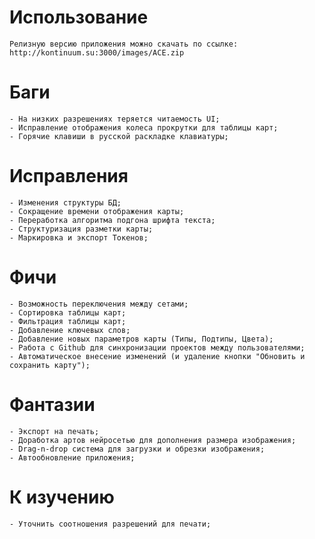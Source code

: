 # Использование
	Релизную версию приложения можно скачать по ссылке: http://kontinuum.su:3000/images/ACE.zip

# Баги
	- На низких разрешениях теряется читаемость UI;
	- Исправление отображения колеса прокрутки для таблицы карт;
	- Горячие клавиши в русской раскладке клавиатуры;

# Исправления
	- Изменения структуры БД;
	- Сокращение времени отображения карты;
	- Переработка алгоритма подгона шрифта текста;
	- Структуризация разметки карты;
	- Маркировка и экспорт Токенов;

# Фичи
	- Возможность переключения между сетами;
	- Сортировка таблицы карт;
	- Фильтрация таблицы карт;
	- Добавление ключевых слов;
	- Добавление новых параметров карты (Типы, Подтипы, Цвета);
	- Работа с Github для синхронизации проектов между пользователями;
	- Автоматическое внесение изменений (и удаление кнопки "Обновить и сохранить карту");


# Фантазии
	- Экспорт на печать;
	- Доработка артов нейросетью для дополнения размера изображения;
	- Drag-n-drop система для загрузки и обрезки изображения;
	- Автообновление приложения;

# К изучению
	- Уточнить соотношения разрешений для печати;